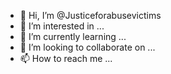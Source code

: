 - 👋 Hi, I’m @Justiceforabusevictims
- 👀 I’m interested in ...
- 🌱 I’m currently learning ...
- 💞️ I’m looking to collaborate on ...
- 📫 How to reach me ...

<!---
Justiceforabusevictims/Justiceforabusevictims is a ✨ special ✨ repository because its `README.md` (this file) appears on your GitHub profile.
You can click the Preview link to take a look at your changes.
--->
